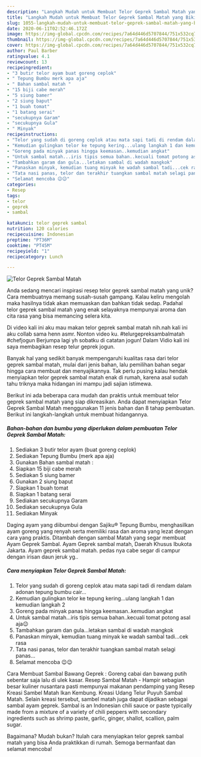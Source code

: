 ```yaml
---
description: "Langkah Mudah untuk Membuat Telor Geprek Sambal Matah yang Bikin Ngiler"
title: "Langkah Mudah untuk Membuat Telor Geprek Sambal Matah yang Bikin Ngiler"
slug: 1055-langkah-mudah-untuk-membuat-telor-geprek-sambal-matah-yang-bikin-ngiler
date: 2020-06-11T02:52:46.172Z
image: https://img-global.cpcdn.com/recipes/7a64d446d5707844/751x532cq70/telor-geprek-sambal-matah-foto-resep-utama.jpg
thumbnail: https://img-global.cpcdn.com/recipes/7a64d446d5707844/751x532cq70/telor-geprek-sambal-matah-foto-resep-utama.jpg
cover: https://img-global.cpcdn.com/recipes/7a64d446d5707844/751x532cq70/telor-geprek-sambal-matah-foto-resep-utama.jpg
author: Paul Barber
ratingvalue: 4.1
reviewcount: 13
recipeingredient:
- "3 butir telor ayam buat goreng ceplok"
- " Tepung Bumbu merk apa aja"
- " Bahan sambal matah "
- "15 biji cabe merah"
- "5 siung bamer"
- "2 siung baput"
- "1 buah tomat"
- "1 batang serai"
- "secukupnya Garam"
- "secukupnya Gula"
- " Minyak"
recipeinstructions:
- "Telor yang sudah di goreng ceplok atau mata sapi tadi di rendam dalam adonan tepung bumbu cair..."
- "Kemudian gulingkan telor ke tepung kering...ulang langkah 1 dan kemudian langkah 2"
- "Goreng pada minyak panas hingga keemasan..kemudian angkat"
- "Untuk sambal matah...iris tipis semua bahan..kecuali tomat potong asal aja😉"
- "Tambahkan garam dan gula...letakan sambal di wadah mangkok"
- "Panaskan minyak, kemudian tuang minyak ke wadah sambal tadi...cek rasa"
- "Tata nasi panas, telor dan terakhir tuangkan sambal matah selagi panas..."
- "Selamat mencoba 😉😉"
categories:
- Resep
tags:
- telor
- geprek
- sambal

katakunci: telor geprek sambal 
nutrition: 120 calories
recipecuisine: Indonesian
preptime: "PT36M"
cooktime: "PT45M"
recipeyield: "1"
recipecategory: Lunch

---
```



![Telor Geprek Sambal Matah](https://img-global.cpcdn.com/recipes/7a64d446d5707844/751x532cq70/telor-geprek-sambal-matah-foto-resep-utama.jpg)

Anda sedang mencari inspirasi resep telor geprek sambal matah yang unik? Cara membuatnya memang susah-susah gampang. Kalau keliru mengolah maka hasilnya tidak akan memuaskan dan bahkan tidak sedap. Padahal telor geprek sambal matah yang enak selayaknya mempunyai aroma dan cita rasa yang bisa memancing selera kita.

Di video kali ini aku mau makan telor geprek sambal matah nih.nah kali ini aku collab sama henn asmr. Nonton video ku. #telurgepreksambalmatah #chefjogun Berjumpa lagi yh sobatku di catatan jogun! Dalam Vidio kali ini saya membagikan resep telur geprek jogun.

Banyak hal yang sedikit banyak mempengaruhi kualitas rasa dari telor geprek sambal matah, mulai dari jenis bahan, lalu pemilihan bahan segar hingga cara membuat dan menyajikannya. Tak perlu pusing kalau hendak menyiapkan telor geprek sambal matah enak di rumah, karena asal sudah tahu triknya maka hidangan ini mampu jadi sajian istimewa.


Berikut ini ada beberapa cara mudah dan praktis untuk membuat telor geprek sambal matah yang siap dikreasikan. Anda dapat menyiapkan Telor Geprek Sambal Matah menggunakan 11 jenis bahan dan 8 tahap pembuatan. Berikut ini langkah-langkah untuk membuat hidangannya.

<!--inarticleads1-->

##### Bahan-bahan dan bumbu yang diperlukan dalam pembuatan Telor Geprek Sambal Matah:

1. Sediakan 3 butir telor ayam (buat goreng ceplok)
1. Sediakan  Tepung Bumbu (merk apa aja)
1. Gunakan  Bahan sambal matah :
1. Siapkan 15 biji cabe merah
1. Sediakan 5 siung bamer
1. Gunakan 2 siung baput
1. Siapkan 1 buah tomat
1. Siapkan 1 batang serai
1. Sediakan secukupnya Garam
1. Sediakan secukupnya Gula
1. Sediakan  Minyak


Daging ayam yang diibumbui dengan Sajiku® Tepung Bumbu, menghasilkan ayam goreng yang renyah serta memiliki rasa dan aroma yang lezat dengan cara yang praktis. Ditambah dengan sambal Matah yang segar membuat Ayam Geprek Sambal. Ayam Geprek sambal matah, Daerah Khusus Ibukota Jakarta. Ayam geprek sambal matah. pedas nya cabe segar di campur dengan irisan daun jeruk yg.. 

<!--inarticleads2-->

##### Cara menyiapkan Telor Geprek Sambal Matah:

1. Telor yang sudah di goreng ceplok atau mata sapi tadi di rendam dalam adonan tepung bumbu cair...
1. Kemudian gulingkan telor ke tepung kering...ulang langkah 1 dan kemudian langkah 2
1. Goreng pada minyak panas hingga keemasan..kemudian angkat
1. Untuk sambal matah...iris tipis semua bahan..kecuali tomat potong asal aja😉
1. Tambahkan garam dan gula...letakan sambal di wadah mangkok
1. Panaskan minyak, kemudian tuang minyak ke wadah sambal tadi...cek rasa
1. Tata nasi panas, telor dan terakhir tuangkan sambal matah selagi panas...
1. Selamat mencoba 😉😉


Cara Membuat Sambal Bawang Geprek : Goreng cabai dan bawang putih sebentar saja lalu di ulek kasar. Resep Sambal Matah - Hampir sebagian besar kuliner nusantara pasti mempunyai makanan pendamping yang Resep Kreasi Sambel Matah Ikan Kembung. Kreasi Udang Telur Puyuh Sambal Matah. Selain kreasi tersebut, sambel matah juga dapat dijadikan sebagai sambal ayam geprek. Sambal is an Indonesian chili sauce or paste typically made from a mixture of a variety of chili peppers with secondary ingredients such as shrimp paste, garlic, ginger, shallot, scallion, palm sugar. 

Bagaimana? Mudah bukan? Itulah cara menyiapkan telor geprek sambal matah yang bisa Anda praktikkan di rumah. Semoga bermanfaat dan selamat mencoba!
